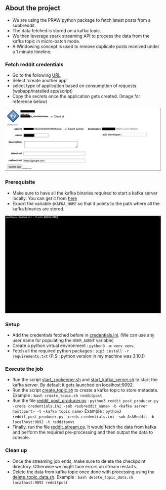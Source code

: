 ## About the project

 - We are using the PRAW python package to fetch latest posts from a
   subbreddit.
  - The data fetched is stored on a kafka topic. 
  - We then leverage spark streaming API to process the data from the kafka
   topic in micro-batch mode. 
   - A Windowing concept is used to remove duplicate posts received under a 1 minute timeline.

### Fetch reddit credentials

 - Go to the following [URL](https://www.reddit.com/prefs/apps/])
 - Select 'create another app'
 - select type of application based on consumption of requests  (webapp/installed app/script) 
 - Copy the secrets once the application gets created. (Image for reference below)

![reddit_creds.png](images%2Freddit_creds.png)

### Prerequisite
- Make sure to have all the kafka binaries required to start a kafka server locally. You can get it from [here](https://kafka.apache.org/downloads)
- Export the variable `$KAFKA_HOME` so that it points to the path where all the kafka binaries are stored.

![kafka_home_setup.gif](images%2Fkafka_home_setup.gif)
  
 ### Setup
 - Add the credentials fetched before in [credentials.ini](credentials.ini). (We can use any user name for populating the `USER_AGENT` variable)
 - Create a python virtual environment  : `python3 -m venv venv`, 
 - Fetch all the required python packages :  `pip3 install -r requirements.txt` (P.S : python version in my machine was 3.10.1)
 
 ### Execute the job
 - Run the script [start_zookeeper.sh](kafka_scripts%2Fstart_zookeeper.sh) and  [start_kafka_server.sh](kafka_scripts%2Fstart_kafka_server.sh) to start the kafka server. By default it gets launched on localhost:9092.
 - Run the script [create_topic.sh](kafka_scripts%2Fcreate_topic.sh) to create a kafka topic to store metadata.
 Example : `bash create_topic.sh redditpost`
 - Run the file [reddit_post_producer.py](reddit_post_producer.py) :
 `python3 reddit_post_producer.py -creds credentials.ini -sub <subreddit_name> -b <kafka server host:port> -t <kafka topic name>`
 Example : `python3 reddit_post_producer.py -creds credentials.ini -sub AskReddit -b localhost:9092 -t redditpost`
 - Finally, run the file [reddit_stream.py](reddit_stream.py). It would fetch the data from kafka and perform the required pre-processing and then output the data to console.

### Clean up 
- Once the streaming job ends, make sure to delete the checkpoint directory. Otherwise we might face errors on stream restarts.
- Delete the data from kafka topic once done with processing using the [delete_topic_data.sh](kafka_scripts%2Fdelete_topic_data.sh).
Example : `bash delete_topic_data.sh localhost:9092 redditpost`
  

